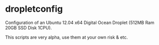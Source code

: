 dropletconfig
=============

Configuration of an Ubuntu 12.04 x64 Digital Ocean Droplet (512MB Ram 20GB SSD Disk 1CPU).

This scripts are very alpha, use them at your own risk & etc. 
